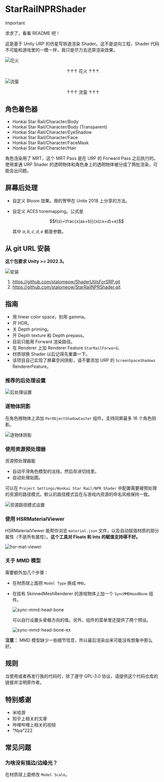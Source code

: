 # StarRailNPRShader

> [!IMPORTANT]
> 求求了，看看 README 吧！

这是基于 Unity URP 的仿星穹铁道渲染 Shader。这不是逆向工程，Shader 代码不可能和游戏里的一模一样，我只是尽力去还原渲染效果。

![花火](Screenshots~/sparkle.png)

<p align="center">↑↑↑ 花火 ↑↑↑</p>

![流萤](Screenshots~/firefly.png)

<p align="center">↑↑↑ 流萤 ↑↑↑</p>

## 角色着色器

- Honkai Star Rail/Character/Body
- Honkai Star Rail/Character/Body (Transparent)
- Honkai Star Rail/Character/EyeShadow
- Honkai Star Rail/Character/Face
- Honkai Star Rail/Character/FaceMask
- Honkai Star Rail/Character/Hair

角色渲染用了 MRT，这个 MRT Pass 是在 URP 的 Forward Pass 之后执行的。使用普通 URP Shader 的透明物体和角色身上的透明物体被分成了两批渲染，可能会出问题。

## 屏幕后处理

- 自定义 Bloom 效果。用的贺甲在 Unite 2018 上分享的方法。
- 自定义 ACES tonemapping。公式是

    $$f(x)=\frac{x(ax+b)}{x(cx+d)+e}$$

    其中 $a,b,c,d,e$ 都是参数。

## 从 git URL 安装

**这个包要求 Unity >= 2022.3。**

![安装](Screenshots~/_install.png)

1. https://github.com/stalomeow/ShaderUtilsForSRP.git
2. https://github.com/stalomeow/StarRailNPRShader.git

## 指南

- 用 linear color space，别用 gamma。
- 开 HDR。
- 关 Depth priming。
- 开 Depth texture 和 Depth prepass。
- 目前只能用 Forward 渲染路径。
- 在 Renderer 上加 Renderer Feature `StarRailForward`。
- 材质球换 Shader 以后记得先重置一下。
- 该项目自己实现了屏幕空间阴影，请不要添加 URP 的 `ScreenSpaceShadows` RendererFeature。

### 推荐的后处理设置

![后处理设置](Screenshots~/_postprocessing.png)

### 逐物体阴影

在角色根物体上添加 `PerObjectShadowCaster` 组件。支持同屏最多 16 个角色阴影。

![逐物体阴影](Screenshots~/_per_obj_shadow.png)

### 使用资源预处理器

资源预处理器能

- 自动平滑角色模型的法线，然后存进切线里。
- 自动处理贴图。

可以在 `Project Settings/Honkai Star Rail/NPR Shader` 中配置需要被预处理的资源的路径模式。默认的路径模式旨在与游戏内资源的命名风格保持一致。

![资源路径模式设置](Screenshots~/_asset_path_patterns.png)

### 使用 HSRMaterialViewer

HSRMaterialViewer 能帮你浏览 `material.json` 文件，以及自动赋值材质的部分属性（不是所有属性）。**这个工具对 Floats 和 Ints 的赋值支持得不好。**

![hsr-mat-viewer](Screenshots~/_hsr_mat_viewer.gif)

### 关于 MMD 模型

需要额外加几个步骤：

- 在材质球上面把 `Model Type` 换成 `MMD`。
- 在挂有 SkinnedMeshRenderer 的游戏物体上加一个 `SyncMMDHeadBone` 组件。

    ![sync-mmd-head-bone](Screenshots~/_sync_mmd_head_bone.png)

    可以自行设置头骨骼方向的值。另外，组件的菜单里还提供了两个预设。

    ![sync-mmd-head-bone-ex](Screenshots~/_sync_mmd_head_bone_ex.png)

**注意：** MMD 模型缺少一些细节信息，所以最后渲染出来可能没有想象中那么好。

## 规则

当使用或者再发行我的代码时，除了遵守 GPL-3.0 协议，请提供这个代码仓库的链接并注明原作者。

## 特别感谢

- 米哈游
- 知乎上相关的文章
- 哔哩哔哩上相关的视频
- °Nya°222

## 常见问题

### 为啥没有描边/边缘光？

在材质球上面修改 `Model Scale`。